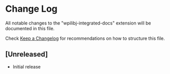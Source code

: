 # Change Log

All notable changes to the "wpilibj-integrated-docs" extension will be documented in this file.

Check [Keep a Changelog](http://keepachangelog.com/) for recommendations on how to structure this file.

## [Unreleased]

- Initial release